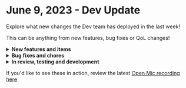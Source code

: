 # June 9, 2023 - Dev Update

Explore what new changes the Dev team has deployed in the last week!

This can be anything from new features, bug fixes or QoL changes!

<details>

<summary><strong>New features and items</strong></summary>

* Updated Slack permissions to allow for custom icons/usernames
* Updated Slack permissions to include ‘Channels:manage’
* Updated Graph permissions to include ‘ChannelSettings.ReadWrite.All’
* Updated Graph permissions to include ‘Teamworktag’
* Improved performance of form condition evaluations
* Upgraded to Python 3.11
* Added missing Exchange Online headers
* Allow admin level users to delete managed orgs
* Added a url field to the OpenAI configuration to allow users to point at an Azure hosted version of OpenAI
* Added actions to DattoPSA for Document endpoints
* Added the ability to create tags from the workflow creation modal

</details>

<details>

<summary><strong>Bug fixes and chores</strong></summary>

* Fixed Acronis List Tenant Agents action parameter that had the incorrect parameter
* Fixed mislabeled parameter in Acronis Agent Registration action
* Fixed null attribute error when crates do not have a primary pack defined
* Fixed error for Risky User Detection triggers
* Added New-DistributionGroup to Anchor Header requirement to fix error
* Fixed bug where IT Glue List Passwords was not filtering correctly
* Fixed bug where users were unable to select an organization in an integrations org mapping table
* Fixed a bug where re-running a sub-workflow would rerun the parent workflow with the sub-workflow inputs
* Updated labels for the core password generation action

</details>

<details>

<summary><strong>In review, testing and development</strong></summary>

* Crates tagging
* Sophos integration
* Action to parse HTML and XML

</details>

If you'd like to see these in action, review the latest [Open Mic recording here](../../roc-open-mics/2023-roc-open-mics/june-9th-2023-automation-doesnt-have-to-be-like-pulling-teeth.md)
